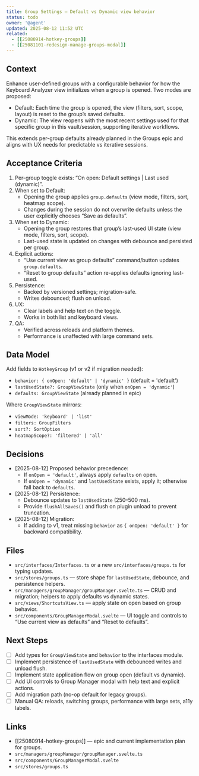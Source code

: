```yaml
---
title: Group Settings — Default vs Dynamic view behavior
status: todo
owner: '@agent'
updated: 2025-08-12 11:52 UTC
related:
  - [[25080914-hotkey-groups]]
  - [[25081101-redesign-manage-groups-modal]]
---
```


## Context

Enhance user-defined groups with a configurable behavior for how the Keyboard Analyzer view initializes when a group is opened. Two modes are proposed:

- Default: Each time the group is opened, the view (filters, sort, scope, layout) is reset to the group’s saved defaults.
- Dynamic: The view reopens with the most recent settings used for that specific group in this vault/session, supporting iterative workflows.

This extends per-group defaults already planned in the Groups epic and aligns with UX needs for predictable vs iterative sessions.

## Acceptance Criteria

1. Per-group toggle exists: “On open: Default settings | Last used (dynamic)”.
2. When set to Default:
   - Opening the group applies `group.defaults` (view mode, filters, sort, heatmap scope).
   - Changes during the session do not overwrite defaults unless the user explicitly chooses “Save as defaults”.
3. When set to Dynamic:
   - Opening the group restores that group’s last-used UI state (view mode, filters, sort, scope).
   - Last-used state is updated on changes with debounce and persisted per group.
4. Explicit actions:
   - “Use current view as group defaults” command/button updates `group.defaults`.
   - “Reset to group defaults” action re-applies defaults ignoring last-used.
5. Persistence:
   - Backed by versioned settings; migration-safe.
   - Writes debounced; flush on unload.
6. UX:
   - Clear labels and help text on the toggle.
   - Works in both list and keyboard views.
7. QA:
   - Verified across reloads and platform themes.
   - Performance is unaffected with large command sets.

## Data Model

Add fields to `HotkeyGroup` (v1 or v2 if migration needed):

- `behavior: { onOpen: 'default' | 'dynamic' }` (default = 'default')
- `lastUsedState?: GroupViewState` (only when `onOpen = 'dynamic'`)
- `defaults: GroupViewState` (already planned in epic)

Where `GroupViewState` mirrors:

- `viewMode: 'keyboard' | 'list'`
- `filters: GroupFilters`
- `sort?: SortOption`
- `heatmapScope?: 'filtered' | 'all'`

## Decisions

- [2025-08-12] Proposed behavior precedence:
  - If `onOpen = 'default'`, always apply `defaults` on open.
  - If `onOpen = 'dynamic'` and `lastUsedState` exists, apply it; otherwise fall back to `defaults`.
- [2025-08-12] Persistence:
  - Debounce updates to `lastUsedState` (250–500 ms).
  - Provide `flushAllSaves()` and flush on plugin unload to prevent truncation.
- [2025-08-12] Migration:
  - If adding to v1, treat missing `behavior` as `{ onOpen: 'default' }` for backward compatibility.

## Files

- `src/interfaces/Interfaces.ts` or a new `src/interfaces/groups.ts` for typing updates.
- `src/stores/groups.ts` — store shape for `lastUsedState`, debounce, and persistence helpers.
- `src/managers/groupManager/groupManager.svelte.ts` — CRUD and migration; helpers to apply defaults vs dynamic states.
- `src/views/ShortcutsView.ts` — apply state on open based on group behavior.
- `src/components/GroupManagerModal.svelte` — UI toggle and controls to “Use current view as defaults” and “Reset to defaults”.

## Next Steps

- [ ] Add types for `GroupViewState` and `behavior` to the interfaces module.
- [ ] Implement persistence of `lastUsedState` with debounced writes and unload flush.
- [ ] Implement state application flow on group open (default vs dynamic).
- [ ] Add UI controls to Group Manager modal with help text and explicit actions.
- [ ] Add migration path (no-op default for legacy groups).
- [ ] Manual QA: reloads, switching groups, performance with large sets, a11y labels.

## Links

- [[25080914-hotkey-groups]] — epic and current implementation plan for groups.
- `src/managers/groupManager/groupManager.svelte.ts`
- `src/components/GroupManagerModal.svelte`
- `src/stores/groups.ts`
